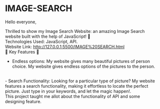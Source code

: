 # IMAGE-SEARCH
Hello everyone,

Thrilled to show my Image Search Website: an amazing Image Search website built with the help of JavaScript! 🚀
<br>
Technologies Used: JavaScript, API.
<br>
Website Link: http://127.0.0.1:5500/IMAGE%20SEARCH.html
<br>
🌟 Key Features 🌟
<br>
- Endless options: My website gives many beautiful pictures of person choice. My website gives endless options of the pictures to the person.
<br>
- Search Functionality: Looking for a particular type of picture? My website features a search functionality, making it effortless to locate the perfect picture. Just type in your keywords, and let the magic happen!.
<br>
This project taught me allot about the functionality of API and some designing feature.
